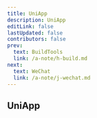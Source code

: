 ```yaml
---
title: UniApp
description: UniApp
editLink: false
lastUpdated: false
contributors: false
prev:
  text: BuildTools
  link: /a-note/h-build.md
next:
  text: WeChat
  link: /a-note/j-wechat.md
---
```


## UniApp
